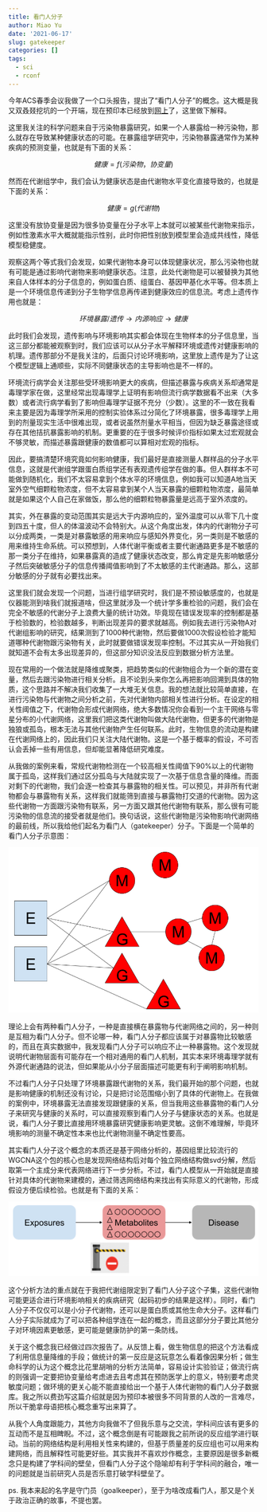 ```yaml
---
title: 看门人分子
author: Miao Yu
date: '2021-06-17'
slug: gatekeeper
categories: []
tags:
  - sci
  - rconf
---
```

今年ACS春季会议我做了一个口头报告，提出了“看门人分子”的概念。这大概是我又双叒叕挖坑的一个开端，现在预印本已经放到[网上](https://chemrxiv.org/engage/chemrxiv/article-details/60c9e3b13fc2cb674c000d4e)了，这里做下解释。

这里我关注的科学问题来自于污染物暴露研究，如果一个人暴露给一种污染物，那么就存在导致某种健康状态的可能。在暴露组学研究中，污染物暴露通常作为某种疾病的预测变量，也就是有下面的关系：

$$健康 = f(污染物，协变量)$$

然而在代谢组学中，我们会认为健康状态是由代谢物水平变化直接导致的，也就是下面的关系：

$$健康 = g(代谢物)$$

这里没有放协变量是因为很多协变量在分子水平上本就可以被某些代谢物来指示，例如性激素水平大概就能指示性别，此时你把性别放到模型里会造成共线性，降低模型稳健度。

观察这两个等式我们会发现，如果代谢物本身可以体现健康状况，那么污染物也就有可能是通过影响代谢物来影响健康状态。注意，此处代谢物是可以被替换为其他来自人体样本的分子信息的，例如蛋白质、组蛋白、基因甲基化水平等。但本质上是一个环境信息传递到分子生物学信息再传递到健康效应的信息流。考虑上遗传作用也就是：

$$环境暴露/遗传 \rightarrow 内源响应 \rightarrow 健康$$

此时我们会发现，遗传影响与环境影响其实都会体现在生物样本的分子信息里，当这三部分都能被观察到时，我们应该可以从分子水平解释环境或遗传对健康影响的机理。遗传那部分不是我关注的，后面只讨论环境影响，这里放上遗传是为了让这个模型逻辑上通顺些，实际不同健康状态的主导影响也是不一样的。

环境流行病学会关注那些受环境影响更大的疾病，但描述暴露与疾病关系却通常是毒理学家在做，这里经常出现毒理学上证明有影响但流行病学数据看不出来（大多数）或者流行病学看到了影响但毒理学证据不充分（少数）。这里的不一致在我看来主要是因为毒理学所采用的控制实验体系过分简化了环境暴露，很多毒理学上用到的剂量现实生活中很难出现，或者说虽然剂量水平相当，但因为缺乏暴露途径或存在其他拮抗暴露影响的机制。更重要的在于很多时候评价指标如果太过宏观就会不够灵敏，而描述暴露跟健康的数值都可以算相对宏观的指标。

因此，要搞清楚环境究竟如何影响健康，我们最好是直接测量人群样品的分子水平信息，这就是代谢组学跟蛋白质组学还有表观遗传组学在做的事。但人群样本不可能做到随机化，我们不太容易拿到个体水平的环境信息，例如我可以知道A地当天室外空气细颗粒物浓度，但不太容易拿到某个人当天暴露的细颗粒物浓度，最简单就是如果这个人自己在家做饭，那么他的细颗粒物暴露量是远高于室外浓度的。

其实，外在暴露的变动范围其实是远大于内源响应的，室外温度可以从零下几十度到四五十度，但人的体温波动不会特别大。从这个角度出发，体内的代谢物分子可以分成两类，一类是对暴露敏感的用来响应与感知外界变化，另一类则是不敏感的用来维持生命系统。可以预想到，人体代谢平衡或者主要代谢通路更多是不敏感的那一类分子在维持，如果暴露真的造成了健康状态改变，那么肯定是先影响敏感分子然后突破敏感分子的信息传播阈值影响到了不太敏感的主代谢通路。那么，这部分敏感的分子就有必要找出来。

这里我们就会发现一个问题，当进行组学研究时，我们是不预设敏感度的，也就是仪器能测到啥我们就报道啥，但这里就涉及一个统计学多重检验的问题，我们会在完全不敏感的代谢分子上浪费大量的统计功效。毕竟现在错误发现率的控制都是基于检验数的，检验数越多，判断出现差异的要求就越高。例如我去进行污染物A对代谢组影响的研究，结果测到了1000种代谢物，然后要做1000次假设检验才能知道哪种代谢物跟污染物有关，此时就要做错误发现率控制。不过其实从一开始我们就知道不会有太多出现差异的，但这部分知识没法反应到数据分析方法里。

现在常用的一个做法就是降维或聚类，把趋势类似的代谢物组合为一个新的潜在变量，然后去跟污染物进行相关分析。且不论到头来你怎么再把影响回溯到具体的物质，这个思路并不解决我们收集了一大堆无关信息。我的想法就比较简单直接，在进行污染物与代谢物之间分析之前，先对代谢物内部相关性进行分析。在设定的相关性阈值之下，代谢物会形成代谢网络，绝大多数情况你会看到一个主干网络与零星分布的小代谢网络，这里我们把这类代谢物叫做大陆代谢物，但更多的代谢物是独狼或孤岛，根本无法与其他代谢物产生任何联系。此时，生物信息的流动是构建在代谢网络上的，因此我们只关注大陆代谢物。这是一个基于概率的假设，不可否认会丢掉一些有用信息，但却能显著降低研究难度。

从我做的案例来看，常规代谢物检测在一个较高相关性阈值下90%以上的代谢物属于孤岛，这样我们通过区分孤岛与大陆就实现了一次基于信息含量的降维。而面对剩下的代谢物，我们会逐一检查其与暴露物的相关性。可以预见，并非所有代谢物都会与暴露物有关系，这样我们就能筛到直接与暴露物打交道的代谢物。因为这些代谢物一方面跟污染物有联系，另一方面又跟其他代谢物有联系，那么很有可能污染物的信息流的接受者就是他们。换句话说，这些代谢物是污染物影响代谢网络的最前线，所以我给他们起名为看门人（gatekeeper）分子。下面是一个简单的看门人分子示意图：

![gatekeeper](https://raw.githubusercontent.com/yufree/presentation/gh-pages/figure/gkc.png)

理论上会有两种看门人分子，一种是直接横在暴露物与代谢网络之间的，另一种则是互相为看门人分子。但不论哪一种，看门人分子都应该属于对暴露物比较敏感的，而且在真实数据中，我发现看门人分子可以响应不止一种暴露物。这个发现就说明代谢物层面有可能存在一个相对通用的看门人机制，其实本来环境毒理学就有外源代谢通路的说法，但如果能从小分子层面描述可能更有利于阐明影响机制。

不过看门人分子只处理了环境暴露跟代谢物的关系，我们最开始的那个问题，也就是影响健康的机制还没有讨论，只是把讨论范围缩小到了具体的代谢物上。在我做的案例中，环境暴露无法直接发现跟健康的关系，但当我用这些暴露物的看门人分子来研究与健康的关系时，可以直接观察到看门人分子与健康状态的关系。也就是说，看门人分子要比直接用环境暴露研究健康影响更灵敏。这倒不难理解，毕竟环境影响的测量不确定性本来也比代谢物测量不确定性要高。

其实看门人分子这个概念的本质还是基于网络分析的，基因组里比较流行的WGCNA这个包的核心也是发现网络结构后对每个独立网络结构做svd分解，然后取第一个主成分来代表网络进行下一步分析。不过，看门人模型从一开始就是直接针对具体的代谢物来建模的，通过筛选网络结构来找出有实际意义的代谢物，形成假设方便后续检验。也就是有下面的关系：

![EMDG](https://raw.githubusercontent.com/yufree/yufree.cn/master/static/images/EMDG.png)

这个分析方法的重点就在于我把代谢组限定到了看门人分子这个子集，这些代谢物可能更适合进行环境影响相关的疾病研究（起码初步的结果是这样）。同时，看门人分子不仅仅可以是小分子代谢物，还可以是蛋白质或其他生命大分子。这样看门人分子实际就成为了可以把各种组学连在一起的概念，而且这部分分子要比其他分子对环境因素更敏感，更可能是健康防护的第一条防线。

关于这个概念我已经做过四次报告了。从反馈上看，做生物信息的把这个方法看成了利用信息量降维的手段；做统计的第一反应是这玩意怎么看着像因果分析；做生命科学的认为这个概念比花里胡哨的分析方法简单，容易设计实验验证；做流行病的则强调一定要把协变量给考虑进去且考虑其在预防医学上的意义，特别要考虑灵敏度问题；做环境的更关心能不能直接给出一个基于人体代谢物的看门人分子数据库。我之所以费劲写这篇介绍就是因为预印本被很多不同背景的人改的一言难尽，所以干脆拿母语把核心概念重写出来算了。

从我个人角度跟能力，其他方向我做不了但我乐意与之交流，学科间应该有更多的互动而不是互相睥睨。不过，这个概念倒是有可能跟我之前所说的反应组学进行联动。当前的网络结构是利用相关性来构建的，但基于质量差的反应组也可以用来构建网络，而且解释性可能更好些。其实我并不喜欢炒作概念，主要原因是很多新概念只是构建了学科间的壁垒，但看门人分子这个隐喻却有利于学科间的融合，唯一的问题就是当前研究人员是否乐意打破学科壁垒了。

ps. 我本来起的名字是守门员（goalkeeper），至于为啥改成看门人，那又是个关于政治正确的故事，不提也罢。
